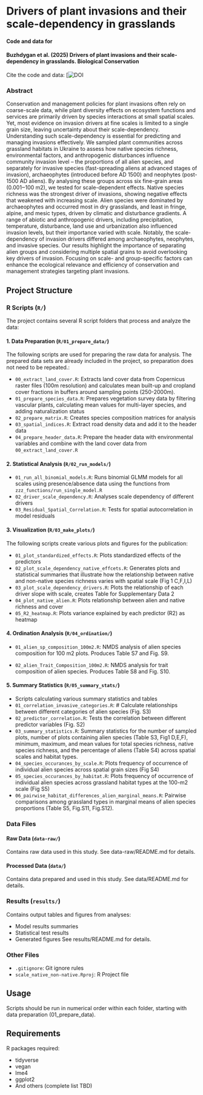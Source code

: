 # Drivers of plant invasions and their scale-dependency in grasslands

#### Code and data for

#### Buzhdygan et al. (2025) Drivers of plant invasions and their scale-dependency in grasslands. Biological Conservation


Cite the code and data: [![DOI]()

<!-- badges: start -->
<!-- badges: end -->

### Abstract
Conservation and management policies for plant invasions often rely on coarse-scale data, while plant diversity effects on ecosystem functions and services are primarily driven by species interactions at small spatial scales. Yet, most evidence on invasion drivers at fine scales is limited to a single grain size, leaving uncertainty about their scale-dependency. Understanding such scale-dependency is essential for predicting and managing invasions effectively.
We sampled plant communities across grassland habitats in Ukraine to assess how native species richness, environmental factors, and anthropogenic disturbances influence community invasion level – the proportions of all alien species, and separately for invasive species (fast-spreading aliens at advanced stages of invasion), archaeophytes (introduced before AD 1500) and neophytes (post-1500 AD aliens). By analysing these groups across six fine-grain areas (0.001‒100 m2), we tested for scale-dependent effects.
Native species richness was the strongest driver of invasions, showing negative effects that weakened with increasing scale. Alien species were dominated by archaeophytes and occurred most in dry grasslands, and least in fringe, alpine, and mesic types, driven by climatic and disturbance gradients. A range of abiotic and anthropogenic drivers, including precipitation, temperature, disturbance, land use and urbanization also influenced invasion levels, but their importance varied with scale. Notably, the scale-dependency of invasion drivers differed among archaeophytes, neophytes, and invasive species. 
Our results highlight the importance of separating alien groups and considering multiple spatial grains to avoid overlooking key drivers of invasion. Focusing on scale- and group-specific factors can enhance the ecological relevance and efficiency of conservation and management strategies targeting plant invasions.


## Project Structure

### R Scripts (`R/`)

The project contains several R script folders that process and analyze the data:

#### 1. Data Preparation (`R/01_prepare_data/`)

The following scripts are used for preparing the raw data for analysis. The
prepared data sets are already included in the project, so preparation does not
need to be repeated.:

- `00_extract_land_cover.R`: Extracts land cover data from Copernicus raster files (100m resolution) and calculates mean built-up and cropland cover fractions in buffers around sampling points (250-2000m).
- `01_prepare_species_data.R`: Prepares vegetation survey data by filtering vascular plants, calculating mean values for multi-layer species, and adding naturalization status
- `02_prepare_matrix.R`: Creates species composition matrices for analysis
- `03_spatial_indices.R`: Extract road density data and add it to the header data
- `04_prepare_header_data.R`: Prepare the header data with environmental variables and combine with the land cover data from `00_extract_land_cover.R`


#### 2. Statistical Analysis (`R/02_run_models/`)

- `01_run_all_binomial_models.R`: Runs binomial GLMM models for all scales using presence/absence data using the functions from `zzz_functions/run_single_model.R`
- `02_driver_scale_dependency.R`: Analyses scale dependency of different drivers
- `03_Residual_Spatial_Correlation.R`: Tests for spatial autocorrelation in model residuals

#### 3. Visualization (`R/03_make_plots/`)
The following scripts create various plots and figures for the publication:
- `01_plot_standardized_effects.R`: Plots standardized effects of the predictors 
- `02_plot_scale_dependency_native_effcets.R`: Generates plots and statistical summaries that illustrate how the relationship between native and non-native species richness varies with spatial scale (Fig 1 C,F,I,L)
- `03_plot_scale_dependency_drivers.R`: Plots the relationship of each driver slope with scale, creates Table for Supplementary Data 2  
- `04_plot_native_alien.R`: Plots relationship between alien and native richness and cover 
- `05_R2_heatmap.R`: Plots variance explained by each predictor (R2) as heatmap

#### 4. Ordination Analysis (`R/04_ordination/`)
- `01_alien_sp_composition_100m2.R`: NMDS analysis of alien species composition for 100 m2 plots. Produces Table S7 and Fig. S9.

- `02_alien_Trait_Composition_100m2.R`: NMDS analysis for trait composition of alien species. Produces Table S8 and Fig. S10.

#### 5. Summary Statistics (`R/05_summary_stats/`)
- Scripts calculating various summary statistics and tables
- `01_correlation_invasive_categories.R`: # Calculate relationships between different categories of alien species (Fig. S3)
- `02_predictor_correlation.R`: Tests the correlation between different predictor variables (Fig. S2) 
- `03_summary_statistics.R`: Summary statistics for the number of sampled plots, number of plots containing alien species (Table S3, Fig1 D,E,F), minimum, maximum, and mean values for total species richness, native species richness, and the percentage of aliens (Table S4) across spatial scales and habitat types.
- `04_species_occurances_by_scale.R`: Plots frequency of occurrence of individual alien species across spatial grain sizes (Fig S4) 
- `05_species_occurances_by_habitat.R`: Plots frequency of occurrence of individual alien species across grassland habitat types at the 100-m2 scale (Fig S5)
- `06_pairwise_habitat_differences_alien_marginal_means.R`: Pairwise comparisons among grassland types in marginal means of alien species proportions (Table S5, Fig.S11, Fig.S12).

### Data Files

#### Raw Data (`data-raw/`)
Contains raw data used in this study.
See data-raw/README.md for details.

#### Processed Data (`data/`)
Contains data prepared and used in this study.
See data/README.md for details.

### Results (`results/`)
Contains output tables and figures from analyses:
- Model results summaries
- Statistical test results
- Generated figures
See results/README.md for details.

### Other Files
- `.gitignore`: Git ignore rules
- `scale_native_non-native.Rproj`: R Project file

## Usage

Scripts should be run in numerical order within each folder, starting with data preparation (01_prepare_data).

## Requirements

R packages required:
- tidyverse
- vegan
- lme4
- ggplot2
- And others (complete list TBD)